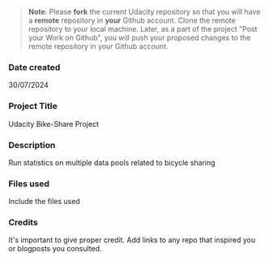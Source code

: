 >**Note**: Please **fork** the current Udacity repository so that you will have a **remote** repository in **your** Github account. Clone the remote repository to your local machine. Later, as a part of the project "Post your Work on Github", you will push your proposed changes to the remote repository in your Github account.

### Date created
30/07/2024

### Project Title
Udacity Bike-Share Project

### Description
Run statistics on multiple data pools related to bicycle sharing

### Files used
Include the files used

### Credits
It's important to give proper credit. Add links to any repo that inspired you or blogposts you consulted.

